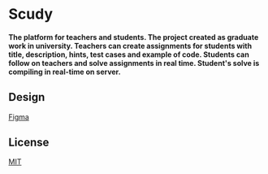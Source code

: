 # Scudy

#### The platform for teachers and students. The project created as graduate work in university. Teachers can create assignments for students with title, description, hints, test cases and example of code. Students can follow on teachers and solve assignments in real time. Student's solve is compiling in real-time on server.

## Design

[Figma](https://www.figma.com/file/22t1N8mGqGir7wA3bQX1zs/scudy-redesign?type=design&node-id=0%3A1&mode=design&t=NBNlvrG2SWSR1v3W-1)

## License

[MIT](https://choosealicense.com/licenses/mit/)
